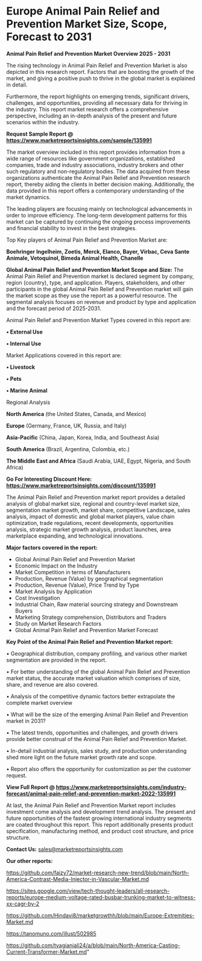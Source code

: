  # Europe Animal Pain Relief and Prevention Market Size, Scope, Forecast to 2031

<Strong> Animal Pain Relief and Prevention Market Overview 2025 - 2031</strong>

The rising technology in Animal Pain Relief and Prevention Market is also depicted in this research report. Factors that are boosting the growth of the market, and giving a positive push to thrive in the global market is explained in detail.

Furthermore, the report highlights on emerging trends, significant drivers, challenges, and opportunities, providing all necessary data for thriving in the industry. This report market research offers a comprehensive perspective, including an in-depth analysis of the present and future scenarios within the industry.

<strong>Request Sample Report @ <a href=https://www.marketreportsinsights.com/sample/135991>https://www.marketreportsinsights.com/sample/135991</a></strong>

The market overview included in this report provides information from a wide range of resources like government organizations, established companies, trade and industry associations, industry brokers and other such regulatory and non-regulatory bodies. The data acquired from these organizations authenticate the Animal Pain Relief and Prevention research report, thereby aiding the clients in better decision making. Additionally, the data provided in this report offers a contemporary understanding of the market dynamics.

The leading players are focusing mainly on technological advancements in order to improve efficiency. The long-term development patterns for this market can be captured by continuing the ongoing process improvements and financial stability to invest in the best strategies.

Top Key players of Animal Pain Relief and Prevention Market are:

<strong>Boehringer Ingelheim, Zoetis, Merck, Elanco, Bayer, Virbac, Ceva Sante Animale, Vetoquinol, Bimeda Animal Health, Chanelle</strong>

<strong><b>Global Animal Pain Relief and Prevention Market Scope and Size:</b></strong>
The Animal Pain Relief and Prevention market is declared segment by company, region (country), type, and application. Players, stakeholders, and other participants in the global Animal Pain Relief and Prevention market will gain the market scope as they use the report as a powerful resource. The segmental analysis focuses on revenue and product by type and application and the forecast period of 2025-2031.

Animal Pain Relief and Prevention Market Types covered in this report are:

<strong>• External Use

• Internal Use</strong>

Market Applications covered in this report are:

<strong>• Livestock

• Pets

• Marine Animal</strong> 

Regional Analysis

<strong>North America</strong> (the United States, Canada, and Mexico)

<strong>Europe</strong> (Germany, France, UK, Russia, and Italy)

<strong>Asia-Pacific</strong> (China, Japan, Korea, India, and Southeast Asia)

<strong>South America</strong> (Brazil, Argentina, Colombia, etc.)

<strong>The Middle East and Africa</strong> (Saudi Arabia, UAE, Egypt, Nigeria, and South Africa)

<strong>Go For Interesting Discount Here: <a href=https://www.marketreportsinsights.com/discount/135991>https://www.marketreportsinsights.com/discount/135991</a></strong>

The Animal Pain Relief and Prevention market report provides a detailed analysis of global market size, regional and country-level market size, segmentation market growth, market share, competitive Landscape, sales analysis, impact of domestic and global market players, value chain optimization, trade regulations, recent developments, opportunities analysis, strategic market growth analysis, product launches, area marketplace expanding, and technological innovations.

<strong><b>Major factors covered in the report:</b></strong>
<ul>
  <li>Global Animal Pain Relief and Prevention Market </li>
  <li>Economic Impact on the Industry</li>
  <li>Market Competition in terms of Manufacturers</li>
  <li>Production, Revenue (Value) by geographical segmentation</li>
  <li>Production, Revenue (Value), Price Trend by Type</li>
  <li>Market Analysis by Application</li>
  <li>Cost Investigation</li>
  <li>Industrial Chain, Raw material sourcing strategy and Downstream Buyers</li>
  <li>Marketing Strategy comprehension, Distributors and Traders</li>
  <li>Study on Market Research Factors</li>
  <li>Global Animal Pain Relief and Prevention Market Forecast</li>
</ul>

<strong><b>Key Point of the Animal Pain Relief and Prevention Market report:</b></strong>

• Geographical distribution, company profiling, and various other market segmentation are provided in the report.

• For better understanding of the global Animal Pain Relief and Prevention market status, the accurate market valuation which comprises of size, share, and revenue are also covered.

• Analysis of the competitive dynamic factors better extrapolate the complete market overview

• What will be the size of the emerging Animal Pain Relief and Prevention market in 2031?

• The latest trends, opportunities and challenges, and growth drivers provide better construal of the Animal Pain Relief and Prevention Market.

• In-detail industrial analysis, sales study, and production understanding shed more light on the future market growth rate and scope.

• Report also offers the opportunity for customization as per the customer request.

<strong><b>View Full Report @ <a href=https://www.marketreportsinsights.com/industry-forecast/animal-pain-relief-and-prevention-market-2022-135991>https://www.marketreportsinsights.com/industry-forecast/animal-pain-relief-and-prevention-market-2022-135991</a></b></strong>


At last, the Animal Pain Relief and Prevention Market report includes investment come analysis and development trend analysis. The present and future opportunities of the fastest growing international industry segments are coated throughout this report. This report additionally presents product specification, manufacturing method, and product cost structure, and price structure.

<strong>Contact Us:</strong>
sales@marketreportsinsights.com

<strong>Our other reports:</strong>

<a href=https://github.com/faizy72/market-research-new-trend/blob/main/North-America-Contrast-Media-Injector-in-Vascular-Market.md>https://github.com/faizy72/market-research-new-trend/blob/main/North-America-Contrast-Media-Injector-in-Vascular-Market.md</a>

<a href=https://sites.google.com/view/tech-thought-leaders/all-research-reports/europe-medium-voltage-rated-busbar-trunking-market-to-witness-xx-cagr-by-2>https://sites.google.com/view/tech-thought-leaders/all-research-reports/europe-medium-voltage-rated-busbar-trunking-market-to-witness-xx-cagr-by-2</a>

<a href=https://github.com/Hindavi8/marketgrowthh/blob/main/Europe-Extremities-Market.md>https://github.com/Hindavi8/marketgrowthh/blob/main/Europe-Extremities-Market.md</a>

<a href=https://tanomuno.com/illust/502985>https://tanomuno.com/illust/502985</a>

<a href=https://github.com/tyagianjali24/a/blob/main/North-America-Casting-Current-Transformer-Market.md>https://github.com/tyagianjali24/a/blob/main/North-America-Casting-Current-Transformer-Market.md</a>"
